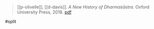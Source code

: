 > [[p-olivelle]]; [[d-davis]]. *A New History of Dharmaśāstra*. Oxford University Press, 2018. [pdf](a/p-olivelle-d-davis2018eds.pdf)

#split 